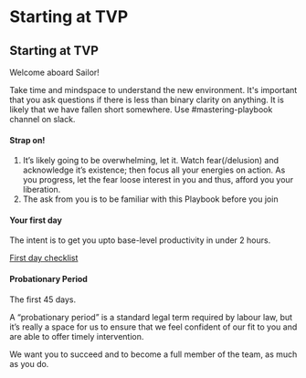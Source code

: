 # Starting at TVP

## Starting at TVP

Welcome aboard Sailor!

Take time and mindspace to understand the new environment. It's important that you ask questions if there is less than binary clarity on anything. It is likely that we have fallen short somewhere. Use \#mastering-playbook channel on slack.

#### Strap on!

1. It’s likely going to be overwhelming, let it. Watch fear\(/delusion\) and acknowledge it’s existence; then focus all your energies on action. As you progress, let the fear loose interest in you and thus, afford you your liberation.
2. The ask from you is to be familiar with this Playbook before you join

#### Your first day

The intent is to get you upto base-level productivity in under 2 hours.

[First day checklist](https://docs.google.com/document/d/16654Q6dmLOEuxVHbvFVVbwo4Ezu6Xsve5SHGY2z7U_o/edit)

#### Probationary Period

The first 45 days.

A “probationary period” is a standard legal term required by labour law, but it’s really a space for us to ensure that we feel confident of our fit to you and are able to offer timely intervention.

We want you to succeed and to become a full member of the team, as much as you do.


